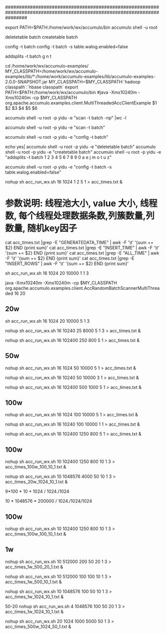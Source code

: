 
########################################################################################################################

export PATH=$PATH:/home/work/wx/accumulo/bin
accumulo shell -u root 


deletetable batch
createtable batch

config -t batch
config -t batch -s table.walog.enabled=false

addsplits -t batch g n t





cd /home/work/wx/accumulo-examples/
MY_CLASSPATH=/home/work/wx/accumulo-examples/lib/*:/home/work/accumulo-examples/lib/accumulo-examples-2.0.0-SNAPSHOT.jar
MY_CLASSPATH=$MY_CLASSPATH:`hadoop classpath`:`hbase classpath`
export PATH=$PATH:/home/work/wx/accumulo/bin
#java -Xmx10240m -Xms10240m  -cp $MY_CLASSPATH  org.apache.accumulo.examples.client.MultiThreadedAccClientExample  $1 $2 $3 $4 $5 $6



accumulo shell -u root -p yidu -e "scan -t batch -np" |wc -l

accumulo shell -u root -p yidu -e "scan -t batch"

accumulo shell -u root -p yidu -e "config -t batch" 



echo yes| accumulo shell -u root -p yidu -e "deletetable batch"
accumulo shell -u root -p yidu -e "createtable batch" 
accumulo shell -u root -p yidu -e "addsplits -t batch 1 2 3 4 5 6 7 8 9 0 a e j m o t u z" 

accumulo shell -u root -p yidu -e "config -t batch -s table.walog.enabled=false"




nohup  sh acc_run_wx.sh  16  1024  1 2 5 1  > acc_times.txt &

# 参数说明: 线程池大小, value 大小, 线程数, 每个线程处理数据条数,列簇数量,列数量, 随机key因子

cat acc_times.txt |grep -E "GENERATEDATA_TIME" | awk -F '\t' '{sum += $2} END {print sum}'
cat acc_times.txt |grep -E "INSERT_TIME" | awk -F '\t' '{sum += $2} END {print sum}'
cat acc_times.txt |grep -E "ALL_TIME" | awk -F '\t' '{sum += $2} END {print sum}'
cat acc_times.txt |grep -E "INSERT_ROWS" | awk -F '\t' '{sum += $2} END {print sum}'


sh acc_run_wx.sh  16  1024  20 10000 1 1 3

java -Xmx10240m -Xms10240m  -cp $MY_CLASSPATH  org.apache.accumulo.examples.client.AccRandomBatchScannerMultiThreaded 16 20




## 20w



sh acc_run_wx.sh  16  1024  20 10000 5 1 3


nohup  sh acc_run_wx.sh  16  10240  25 8000 5 1 3 > acc_times.txt &


nohup  sh acc_run_wx.sh  16  102400  250 800 5 1  > acc_times.txt &



## 50w

nohup  sh acc_run_wx.sh  16  1024  50 10000 5 1  > acc_times.txt &



nohup  sh acc_run_wx.sh  16  10240  50 10000 3 1  > acc_times.txt &


nohup  sh acc_run_wx.sh  16  102400  500 1000 5 1  > acc_times.txt &






## 100w

nohup   sh acc_run_wx.sh 16  1024  100 10000 5 1  > acc_times.txt &

nohup   sh acc_run_wx.sh 16  10240  100 10000 1 1  > acc_times.txt &

nohup   sh acc_run_wx.sh 16  102400  1250 800  5 1  > acc_times.txt &




## 100w
nohup   sh acc_run_wx.sh 10  102400  1250 800  10 1  3  > acc_times_100w_100_10_1.txt &



nohup   sh acc_run_wx.sh 10  1048576  4000 50  10 1  3  > acc_times_20w_1024_10_1.txt &


9*100 * 10 * 1024 / 1024./1024

10 * 1048576 * 200000 / 1024./1024/1024




## 100w
nohup   sh acc_run_wx.sh 10  102400  1250 800  10 1  3  > acc_times_100w_100_10_1.txt &





## 1w
nohup   sh acc_run_wx.sh 10  512000  200 50  20 1  3  > acc_times_1w_500_20_1.txt &


nohup   sh acc_run_wx.sh 10  512000  100 100  10 1  3  > acc_times_1w_500_10_1.txt &



nohup   sh acc_run_wx.sh 10  1048576  100 50  10 1  3  > acc_times_1w_1024_10_1.txt &



50-20
nohup   sh acc_run_wx.sh 4  1048576  100 50  20 1  3  > acc_times_1w_1024_10_1.txt &


nohup   sh acc_run_wx.sh 20  1024  1000 5000  50 1  3  > acc_times_500w_1024_50_1.txt &














